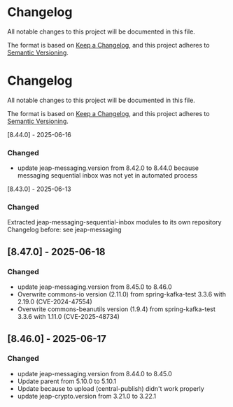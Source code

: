 # Changelog

All notable changes to this project will be documented in this file.

The format is based on [Keep a Changelog](https://keepachangelog.com/en/1.0.0/), and this project adheres
to [Semantic Versioning](https://semver.org/spec/v2.0.0.html).

# Changelog

All notable changes to this project will be documented in this file.

The format is based on [Keep a Changelog](https://keepachangelog.com/en/1.0.0/), and this project adheres
to [Semantic Versioning](https://semver.org/spec/v2.0.0.html).

[8.44.0] - 2025-06-16
### Changed
- update jeap-messaging.version from 8.42.0 to 8.44.0 because messaging sequential inbox was not yet in automated process

[8.43.0] - 2025-06-13
### Changed
Extracted jeap-messaging-sequential-inbox modules to its own repository
Changelog before: see jeap-messaging
## [8.47.0] - 2025-06-18
### Changed
- update jeap-messaging.version from 8.45.0 to 8.46.0
- Overwrite commons-io version (2.11.0) from spring-kafka-test 3.3.6 with 2.19.0 (CVE-2024-47554)
- Overwrite commons-beanutils version (1.9.4) from spring-kafka-test 3.3.6 with 1.11.0 (CVE-2025-48734)


## [8.46.0] - 2025-06-17
### Changed
- update jeap-messaging.version from 8.44.0 to 8.45.0
- Update parent from 5.10.0 to 5.10.1
- Update because to upload (central-publish) didn't work properly
- update jeap-crypto.version from 3.21.0 to 3.22.1


